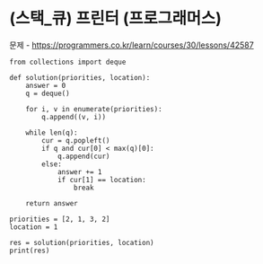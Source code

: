 # (스택_큐) 프린터 (프로그래머스)

문제 - https://programmers.co.kr/learn/courses/30/lessons/42587

```
from collections import deque

def solution(priorities, location):
    answer = 0
    q = deque()
    
    for i, v in enumerate(priorities):
        q.append((v, i))
        
    while len(q):
        cur = q.popleft()
        if q and cur[0] < max(q)[0]:
            q.append(cur)
        else:
            answer += 1
            if cur[1] == location:
                break
    
    return answer

priorities = [2, 1, 3, 2]
location = 1

res = solution(priorities, location)
print(res)
```
